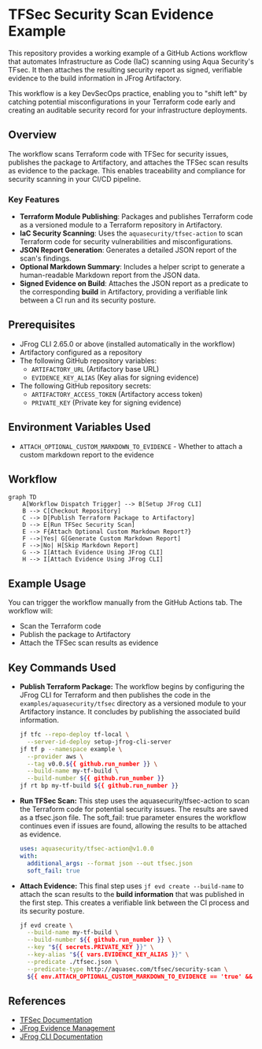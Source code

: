 # TFSec Security Scan Evidence Example

This repository provides a working example of a GitHub Actions workflow that automates Infrastructure as Code (IaC) scanning using Aqua Security's TFsec. It then attaches the resulting security report as signed, verifiable evidence to the build information in JFrog Artifactory.

This workflow is a key DevSecOps practice, enabling you to "shift left" by catching potential misconfigurations in your Terraform code early and creating an auditable security record for your infrastructure deployments.

## Overview

The workflow scans Terraform code with TFSec for security issues, publishes the package to Artifactory, and
attaches the TFSec scan results as evidence to the package. This enables traceability and compliance for security
scanning in your CI/CD pipeline.

### **Key Features**

* **Terraform Module Publishing**: Packages and publishes Terraform code as a versioned module to a Terraform repository in Artifactory.  
* **IaC Security Scanning**: Uses the `aquasecurity/tfsec-action` to scan Terraform code for security vulnerabilities and misconfigurations.  
* **JSON Report Generation**: Generates a detailed JSON report of the scan's findings.  
* **Optional Markdown Summary**: Includes a helper script to generate a human-readable Markdown report from the JSON data.  
* **Signed Evidence on Build**: Attaches the JSON report as a predicate to the corresponding **build** in Artifactory, providing a verifiable link between a CI run and its security posture.

## Prerequisites

- JFrog CLI 2.65.0 or above (installed automatically in the workflow)
- Artifactory configured as a repository
- The following GitHub repository variables:
    - `ARTIFACTORY_URL` (Artifactory base URL)
    - `EVIDENCE_KEY_ALIAS` (Key alias for signing evidence)
- The following GitHub repository secrets:
    - `ARTIFACTORY_ACCESS_TOKEN` (Artifactory access token)
    - `PRIVATE_KEY` (Private key for signing evidence)

## Environment Variables Used

- `ATTACH_OPTIONAL_CUSTOM_MARKDOWN_TO_EVIDENCE` - Whether to attach a custom markdown report to the evidence

## Workflow

```mermaid
graph TD
    A[Workflow Dispatch Trigger] --> B[Setup JFrog CLI]
    B --> C[Checkout Repository]
    C --> D[Publish Terraform Package to Artifactory]
    D --> E[Run TFSec Security Scan]
    E --> F{Attach Optional Custom Markdown Report?}
    F -->|Yes| G[Generate Custom Markdown Report]
    F -->|No| H[Skip Markdown Report]
    G --> I[Attach Evidence Using JFrog CLI]
    H --> I[Attach Evidence Using JFrog CLI]
```    

## Example Usage

You can trigger the workflow manually from the GitHub Actions tab. The workflow will:

- Scan the Terraform code
- Publish the package to Artifactory
- Attach the TFSec scan results as evidence

## Key Commands Used

- **Publish Terraform Package:**
  The workflow begins by configuring the JFrog CLI for Terraform and then publishes the code in the `examples/aquasecurity/tfsec` directory as a versioned module to your Artifactory instance. It concludes by publishing the associated build information.
  
  ```bash
  jf tfc --repo-deploy tf-local \
    --server-id-deploy setup-jfrog-cli-server
  jf tf p --namespace example \
    --provider aws \
    --tag v0.0.${{ github.run_number }} \
    --build-name my-tf-build \
    --build-number ${{ github.run_number }}
  jf rt bp my-tf-build ${{ github.run_number }}
  ```
- **Run TFSec Scan:**
  This step uses the aquasecurity/tfsec-action to scan the Terraform code for potential security issues. The results are saved as a tfsec.json file. The soft_fail: true parameter ensures the workflow continues even if issues are found, allowing the results to be attached as evidence.
  
  ```yaml
  uses: aquasecurity/tfsec-action@v1.0.0
  with:
    additional_args: --format json --out tfsec.json
    soft_fail: true
  ```
- **Attach Evidence:**
  This final step uses `jf evd create --build-name` to attach the scan results to the **build information** that was published in the first step. This creates a verifiable link between the CI process and its security posture.
  
  ```bash
  jf evd create \
    --build-name my-tf-build \
    --build-number ${{ github.run_number }} \
    --key "${{ secrets.PRIVATE_KEY }}" \
    --key-alias "${{ vars.EVIDENCE_KEY_ALIAS }}" \
    --predicate ./tfsec.json \
    --predicate-type http://aquasec.com/tfsec/security-scan \
    ${{ env.ATTACH_OPTIONAL_CUSTOM_MARKDOWN_TO_EVIDENCE == 'true' && '--markdown "tfsec.md"' || '' }}
  ```

## References

- [TFSec Documentation](https://aquasecurity.github.io/tfsec/)
- [JFrog Evidence Management](https://jfrog.com/help/r/jfrog-artifactory-documentation/evidence-management)
- [JFrog CLI Documentation](https://jfrog.com/getcli/)
